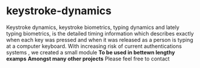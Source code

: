# keystroke-dynamics
Keystroke dynamics, keystroke biometrics, typing dynamics and lately typing biometrics, is the detailed timing information which describes exactly when each key was pressed and when it was released as a person is typing at a computer keyboard.
With increasing risk of current authentications systems , we created a small module <b>To be used in bettewn lengthy examps</b>
<b>Amongst many other projects</b> 
Please feel free to contact
